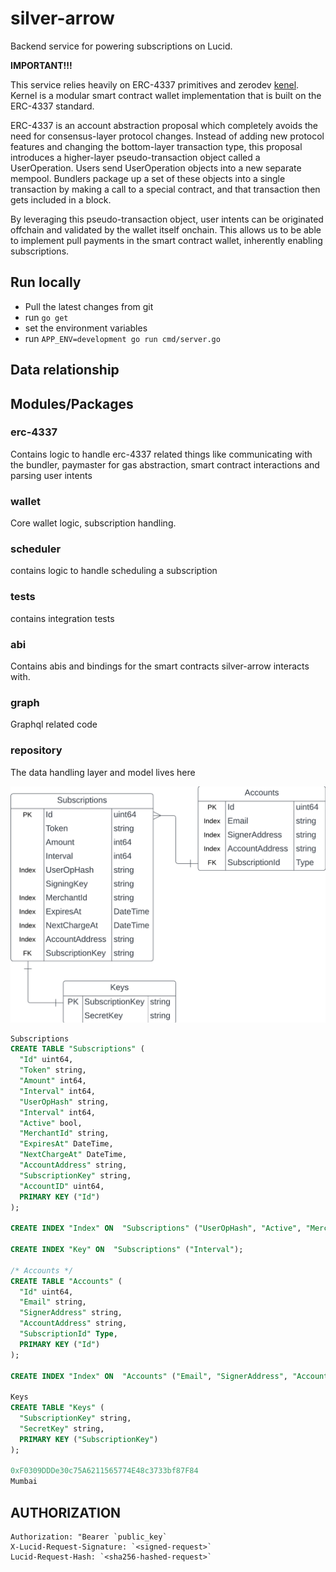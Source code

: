 # silver-arrow

Backend service for powering subscriptions on Lucid.

**IMPORTANT!!!**

This service relies heavily on ERC-4337 primitives and zerodev [kenel](https://github.com/zerodevapp/kernel). Kernel is a modular smart contract wallet implementation that is built on the ERC-4337 standard.

ERC-4337 is an account abstraction proposal which completely avoids the need for consensus-layer protocol changes. Instead of adding new protocol features and changing the bottom-layer transaction type, this proposal introduces a higher-layer pseudo-transaction object called a UserOperation. Users send UserOperation objects into a new separate mempool. Bundlers package up a set of these objects into a single transaction by making a call to a special contract, and that transaction then gets included in a block.

By leveraging this pseudo-transaction object, user intents can be originated offchain and validated by the wallet itself onchain. This allows us to be able to implement pull payments in the smart contract wallet, inherently enabling subscriptions.

## Run locally

- Pull the latest changes from git
- run ```go get```
- set the environment variables
- run ```APP_ENV=development go run cmd/server.go```

## Data relationship
 

## Modules/Packages

### erc-4337

Contains logic to handle erc-4337 related things like communicating with the bundler, paymaster for gas abstraction, smart contract interactions and parsing user intents

### wallet

Core wallet logic, subscription handling.

### scheduler

contains logic to handle scheduling a subscription

### tests

contains integration tests

### abi

Contains abis and bindings for the smart contracts silver-arrow interacts with.

### graph

Graphql related code

### repository

The data handling layer and model lives here

![Alt text](image.png)

```sql
Subscriptions
CREATE TABLE "Subscriptions" (
  "Id" uint64,
  "Token" string,
  "Amount" int64,
  "Interval" int64,
  "UserOpHash" string,
  "Interval" int64,
  "Active" bool,
  "MerchantId" string,
  "ExpiresAt" DateTime,
  "NextChargeAt" DateTime,
  "AccountAddress" string,
  "SubscriptionKey" string,
  "AccountID" uint64,
  PRIMARY KEY ("Id")
);

CREATE INDEX "Index" ON  "Subscriptions" ("UserOpHash", "Active", "MerchantId", "ExpiresAt", "NextChargeAt", "AccountAddress");

CREATE INDEX "Key" ON  "Subscriptions" ("Interval");

/* Accounts */
CREATE TABLE "Accounts" (
  "Id" uint64,
  "Email" string,
  "SignerAddress" string,
  "AccountAddress" string,
  "SubscriptionId" Type,
  PRIMARY KEY ("Id")
);

CREATE INDEX "Index" ON  "Accounts" ("Email", "SignerAddress", "AccountAddress");

Keys
CREATE TABLE "Keys" (
  "SubscriptionKey" string,
  "SecretKey" string,
  PRIMARY KEY ("SubscriptionKey")
);

0xF0309DDDe30c75A6211565774E48c3733bf87F84
Mumbai
```

## AUTHORIZATION

```
Authorization: "Bearer `public_key`
X-Lucid-Request-Signature: `<signed-request>`
Lucid-Request-Hash: `<sha256-hashed-request>`

```